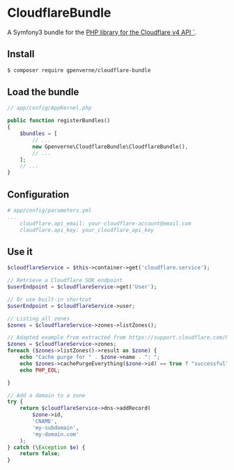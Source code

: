 # CloudflareBundle
A Symfony3 bundle for the [PHP library for the Cloudflare v4 API `](https://github.com/cloudflare/cloudflare-php).

## Install
```bash
$ composer require gpenverne/cloudflare-bundle
```

## Load the bundle
```php
// app/config/AppKernel.php

public function registerBundles()
{
    $bundles = [
        // ...
        new Gpenverne\CloudflareBundle\CloudflareBundle(),
        // ...
    ];
    // ...
}
```

## Configuration
```yaml
# app/config/parameters.yml
...
    cloudflare.api_email: your-cloudflare-account@email.com
    cloudflare.api_key: your_cloudflare_api_key
```

## Use it
```php
$cloudflareService = $this->container->get('cloudflare.service');

// Retrieve a Cloudflare SDK endpoint
$userEndpoint = $cloudflareService->get('User');

// Or use built-in shortcut
$userEndpoint = $cloudflareService->user;

// Listing all zones
$zones = $cloudflareService->zones->listZones();

// Adapted example from extracted from https://support.cloudflare.com/hc/en-us/articles/115001661191
$zones = $cloudflareService->zones;
foreach ($zones->listZones()->result as $zone) {
    echo "Cache purge for " . $zone->name . ": ";
    echo $zones->cachePurgeEverything($zone->id) == true ? "successful" : "failed";
    echo PHP_EOL;

}

// Add a domain to a zone
try {
    return $cloudflareService->dns->addRecord(
        $zone->id,
        'CNAME',
        'my-subdomain',
        'my-domain.com'
    );
} catch (\Exception $e) {
    return false;
}
```
